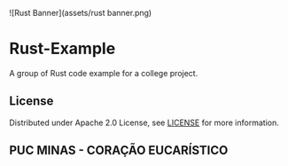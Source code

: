 <a id="top"></a>
![Rust Banner](assets/rust banner.png)

# Rust-Example
A group of Rust code example for a college project.

## License
Distributed under Apache 2.0 License, see [LICENSE](LICENSE) for more information.

## PUC MINAS - CORAÇÃO EUCARÍSTICO
